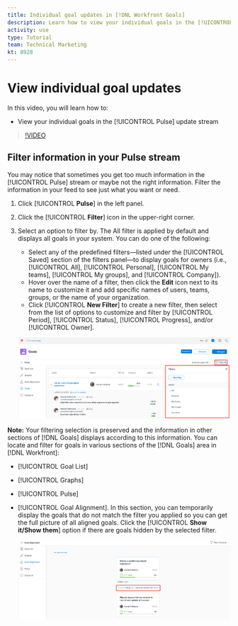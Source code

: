 ```yaml
---
title: Individual goal updates in [!DNL Workfront Goals]
description: Learn how to view your individual goals in the [!UICONTROL Pulse] update stream in [!DNL Adobe Workfront Goals].
activity: use
type: Tutorial
team: Technical Marketing
kt: 8928
---
```

# View individual goal updates

In this video, you will learn how to:

* View your individual goals in the [!UICONTROL Pulse] update stream

>[!VIDEO](https://video.tv.adobe.com/v/335200/?quality=12)

## Filter information in your Pulse stream

You may notice that sometimes you get too much information in the [!UICONTROL Pulse] stream or maybe not the right information. Filter the information in your feed to see just what you want or need.

1. Click [!UICONTROL **Pulse**] in the left panel.
1. Click the [!UICONTROL **Filter**] icon in the upper-right corner.
1. Select an option to filter by. The All filter is applied by default and displays all goals in your system. You can do one of the following:

   * Select any of the predefined filters—listed under the [!UICONTROL Saved] section of the filters panel—to display goals for owners (i.e., [!UICONTROL All], [!UICONTROL Personal], [!UICONTROL My teams], [!UICONTROL My groups], and [!UICONTROL Company]). 
   * Hover over the name of a filter, then click the **Edit** icon next to its name to customize it and add specific names of users, teams, groups, or the name of your organization.
   * Click [!UICONTROL **New Filter**] to create a new filter, then select from the list of options to customize and filter by [!UICONTROL Period], [!UICONTROL Status], [!UICONTROL Progress], and/or [!UICONTROL Owner].

    ![An image of the [!UICONTROL Filters] panel in [!DNL Workfront Goals]](assets/18-workfront-goals-pulse-stream.png)

**Note:** Your filtering selection is preserved and the information in other sections of [!DNL Goals] displays according to this information. You can locate and filter for goals in various sections of the [!DNL Goals] area in [!DNL Workfront]:

* [!UICONTROL Goal List]
* [!UICONTROL Graphs]
* [!UICONTROL Pulse]
* [!UICONTROL Goal Alignment]. In this section, you can temporarily display the goals that do not match the filter you applied so you can get the full picture of all aligned goals. Click the [!UICONTROL **Show it/Show them**] option if there are goals hidden by the selected filter.

    ![](assets/19-workfront-goals-filter-show-it.png)

